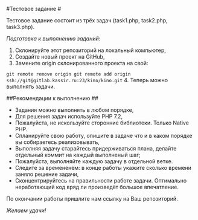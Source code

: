 #Тестовое задание #

Тестовое задание состоит из трёх задач (task1.php, task2.php, task3.php).

*Подготовка к выполнению заданий*:
1. Склонируйте этот репозиторий на локальный компьютер,
2. Создайте новый проект на GitHub, 
3. Замените origin склонированного проекта на свой:

`
git remote remove origin
git remote add origin ssh://git@gitlab.kassir.ru:23/kino/kino.git
` 
4. Теперь можно выполнять задачи.

##Рекомендации к выполнению ##
* Задания можно выполнять в любом порядке,
* Для решения задач используйте PHP 7.2,
* Пожалуйста, не искользуйте сторонние библиотеки. Только Native PHP.
* Спланируйте свою работу, опишите в задаче что и в каком порядке вы собираетесь реализовывать,
* Выполняя задачу старайтесь придерживаться плана, делайте отдельный коммит на каждый выполненый шаг;
* Пожалуйста, выполняйте каждую задачу в отдельной ветке.
* Следите за времененем: в конце работы укажите сколько времени заняло решение задачи,
* Сконцентрируйтесь на правильности работе задачи. Оптимально неработающий код вряд ли произведёт большое впечатление.

По окончании работы пришлите нам ссылку на Ваш репозиторий.

*Желаем удачи!*